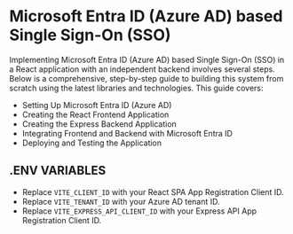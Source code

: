 # Microsoft Entra ID (Azure AD) based Single Sign-On (SSO)

Implementing Microsoft Entra ID (Azure AD) based Single Sign-On (SSO) in a React application with an independent backend involves several steps. Below is a comprehensive, step-by-step guide to building this system from scratch using the latest libraries and technologies. This guide covers:

- Setting Up Microsoft Entra ID (Azure AD)
- Creating the React Frontend Application
- Creating the Express Backend Application
- Integrating Frontend and Backend with Microsoft Entra ID
- Deploying and Testing the Application

## .ENV VARIABLES
- Replace `VITE_CLIENT_ID` with your React SPA App Registration Client ID.
- Replace `VITE_TENANT_ID` with your Azure AD tenant ID.
- Replace `VITE_EXPRESS_API_CLIENT_ID` with your Express API App Registration Client ID.

